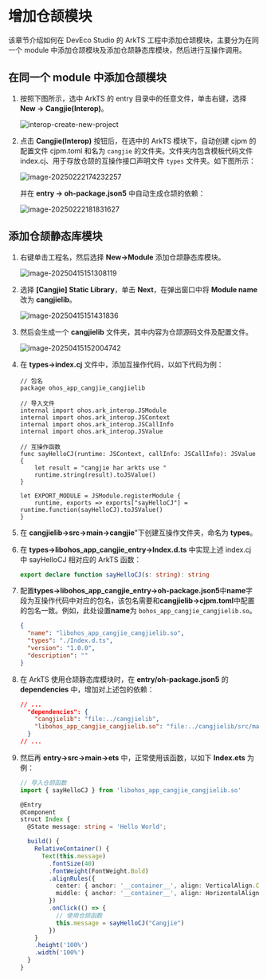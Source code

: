 # 增加仓颉模块

该章节介绍如何在 DevEco Studio 的 ArkTS 工程中添加仓颉模块，主要分为在同一个 module 中添加仓颉模块及添加仓颉静态库模块，然后进行互操作调用。

## 在同一个 module 中添加仓颉模块

1. 按照下图所示，选中 ArkTS 的 entry 目录中的任意文件，单击右键，选择 **New -> Cangjie(Interop)**。

   ![interop-create-new-project](../../figures/interop-create-new-project.png)

2. 点击 **Cangjie(Interop)** 按钮后，在选中的 ArkTS 模块下，自动创建 cjpm 的配置文件 cjpm.toml 和名为 `cangjie` 的文件夹。文件夹内包含模板代码文件 index.cj、用于存放仓颉的互操作接口声明文件 `types` 文件夹。如下图所示：

      ![image-20250222174232257](../../figures/generate-interop-file.png)

      并在 **entry -> oh-package.json5** 中自动生成仓颉的依赖：

      ![image-20250222181831627](../../figures/generate-dependency.png)

## 添加仓颉静态库模块

1. 右键单击工程名，然后选择 **New->Module** 添加仓颉静态库模块。

   ![image-20250415151308119](../../figures/add_static_cangjie_module.png)

2. 选择 **[Cangjie] Static Library**，单击 **Next**，在弹出窗口中将 **Module name** 改为 **cangjielib**。

   ![image-20250415151431836](../../figures/add_static_cangjie_module_2.png)

3. 然后会生成一个 **cangjielib** 文件夹，其中内容为仓颉源码文件及配置文件。

   ![image-20250415152004742](../../figures/add_static_cangjie_module_3.png)

4. 在 **types->index.cj** 文件中，添加互操作代码，以如下代码为例：

   ```cangjie
   // 包名
   package ohos_app_cangjie_cangjielib

   // 导入文件
   internal import ohos.ark_interop.JSModule
   internal import ohos.ark_interop.JSContext
   internal import ohos.ark_interop.JSCallInfo
   internal import ohos.ark_interop.JSValue

   // 互操作函数
   func sayHelloCJ(runtime: JSContext, callInfo: JSCallInfo): JSValue {
       let result = "cangjie har arkts use "
       runtime.string(result).toJSValue()
   }

   let EXPORT_MODULE = JSModule.registerModule {
       runtime, exports => exports["sayHelloCJ"] = runtime.function(sayHelloCJ).toJSValue()
   }
   ```

5. 在 **cangjielib->src->main->cangjie**"下创建互操作文件夹，命名为 **types**。

6. 在 **types->libohos_app_cangjie_entry->Index.d.ts** 中实现上述 index.cj 中 sayHelloCJ 相对应的 ArkTS 函数：

   ```ts
   export declare function sayHelloCJ(s: string): string
   ```

7. 配置**types->libohos_app_cangjie_entry->oh-package.json5**中**name**字段为互操作代码中对应的包名，该包名需要和**cangjielib->cjpm.toml**中配置的包名一致。例如，此处设置**name**为 `bohos_app_cangjie_cangjielib.so`。

   ```json
   {
     "name": "libohos_app_cangjie_cangjielib.so",
     "types": "./Index.d.ts",
     "version": "1.0.0",
     "description": ""
   }
   ```

8. 在 ArkTS 使用仓颉静态库模块时，在 **entry/oh-package.json5** 的 **dependencies** 中，增加对上述包的依赖：

   ```json
   // ...
     "dependencies": {
       "cangjielib": "file:../cangjielib",
       "libohos_app_cangjie_cangjielib.so": "file:../cangjielib/src/main/cangjie/types/libohos_app_cangjie_entry",
     }
   // ...
   ```

9. 然后再 **entry->src->main->ets** 中，正常使用该函数，以如下 **Index.ets** 为例：

   ```ts
   // 导入仓颉函数
   import { sayHelloCJ } from 'libohos_app_cangjie_cangjielib.so'

   @Entry
   @Component
   struct Index {
     @State message: string = 'Hello World';

     build() {
       RelativeContainer() {
         Text(this.message)
           .fontSize(40)
           .fontWeight(FontWeight.Bold)
           .alignRules({
             center: { anchor: '__container__', align: VerticalAlign.Center },
             middle: { anchor: '__container__', align: HorizontalAlign.Center }
           })
           .onClick(() => {
             // 使用仓颉函数
             this.message = sayHelloCJ("Cangjie")
           })
       }
       .height('100%')
       .width('100%')
     }
   }
   ```
